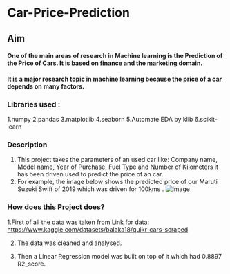 # Car-Price-Prediction

## Aim
#### One of the main areas of research in Machine learning is the Prediction of the Price of Cars. It is based on finance and the marketing domain.
#### It is a major research topic in machine learning because the price of a car depends on many factors.

### Libraries used :
1.numpy
2.pandas
3.matplotlib
4.seaborn
5.Automate EDA by klib 
6.scikit-learn

### Description
1. This project takes the parameters of an used car like: Company name, Model name, Year of Purchase, Fuel Type and Number of Kilometers it has been driven
   used to predict the price of an car.
2. For example, the image below shows the predicted price of our Maruti Suzuki Swift of 2019 which was driven for 100kms .
![image](https://user-images.githubusercontent.com/118672526/205478330-701fd478-5d84-430b-a2ac-39e9fe131829.JPG)

### How does this Project does?
 1.First of all the data was taken from Link for data: https://www.kaggle.com/datasets/balaka18/quikr-cars-scraped
 
 2. The data was cleaned and analysed.
 
 3. Then a Linear Regression model was built on top of it which had 0.8897 R2_score.

 
  
